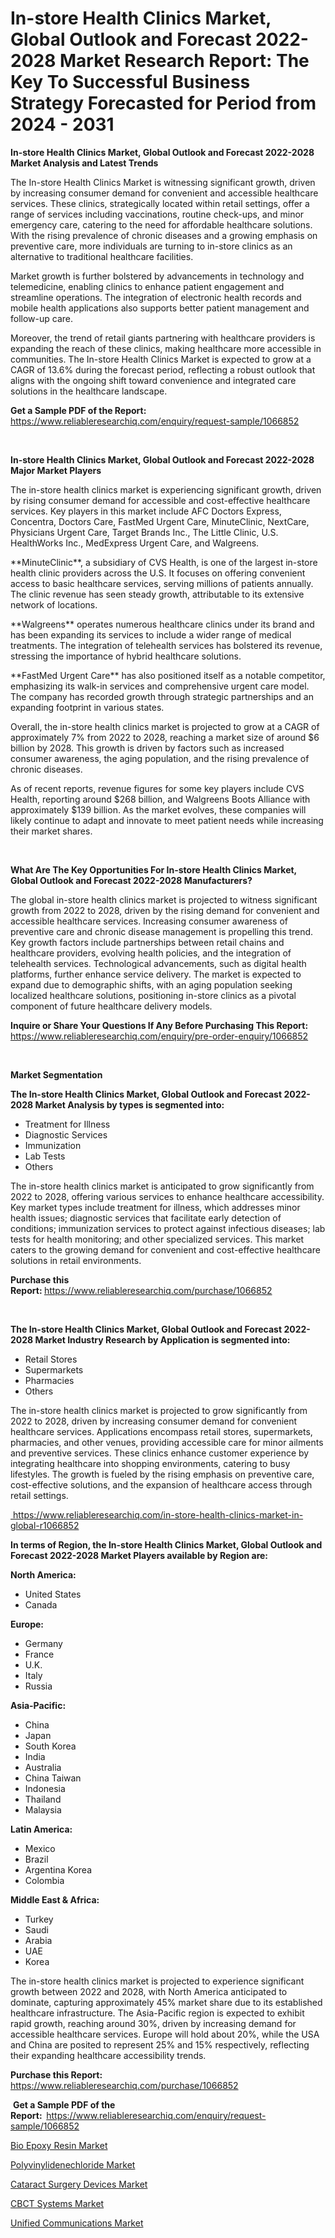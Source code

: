 <p><h1>In-store Health Clinics Market, Global Outlook and Forecast 2022-2028 Market Research Report: The Key To Successful Business Strategy Forecasted for Period from 2024 - 2031</h1></p><p><strong>In-store Health Clinics Market, Global Outlook and Forecast 2022-2028 Market Analysis and Latest Trends</strong></p>
<p><p>The In-store Health Clinics Market is witnessing significant growth, driven by increasing consumer demand for convenient and accessible healthcare services. These clinics, strategically located within retail settings, offer a range of services including vaccinations, routine check-ups, and minor emergency care, catering to the need for affordable healthcare solutions. With the rising prevalence of chronic diseases and a growing emphasis on preventive care, more individuals are turning to in-store clinics as an alternative to traditional healthcare facilities.</p><p>Market growth is further bolstered by advancements in technology and telemedicine, enabling clinics to enhance patient engagement and streamline operations. The integration of electronic health records and mobile health applications also supports better patient management and follow-up care. </p><p>Moreover, the trend of retail giants partnering with healthcare providers is expanding the reach of these clinics, making healthcare more accessible in communities. The In-store Health Clinics Market is expected to grow at a CAGR of 13.6% during the forecast period, reflecting a robust outlook that aligns with the ongoing shift toward convenience and integrated care solutions in the healthcare landscape.</p></p>
<p><strong>Get a Sample PDF of the Report:&nbsp;</strong> <a href="https://www.reliableresearchiq.com/enquiry/request-sample/1066852">https://www.reliableresearchiq.com/enquiry/request-sample/1066852</a></p>
<p>&nbsp;</p>
<p><strong>In-store Health Clinics Market, Global Outlook and Forecast 2022-2028 Major Market Players</strong></p>
<p><p>The in-store health clinics market is experiencing significant growth, driven by rising consumer demand for accessible and cost-effective healthcare services. Key players in this market include AFC Doctors Express, Concentra, Doctors Care, FastMed Urgent Care, MinuteClinic, NextCare, Physicians Urgent Care, Target Brands Inc., The Little Clinic, U.S. HealthWorks Inc., MedExpress Urgent Care, and Walgreens.</p><p>**MinuteClinic**, a subsidiary of CVS Health, is one of the largest in-store health clinic providers across the U.S. It focuses on offering convenient access to basic healthcare services, serving millions of patients annually. The clinic revenue has seen steady growth, attributable to its extensive network of locations.</p><p>**Walgreens** operates numerous healthcare clinics under its brand and has been expanding its services to include a wider range of medical treatments. The integration of telehealth services has bolstered its revenue, stressing the importance of hybrid healthcare solutions.</p><p>**FastMed Urgent Care** has also positioned itself as a notable competitor, emphasizing its walk-in services and comprehensive urgent care model. The company has recorded growth through strategic partnerships and an expanding footprint in various states.</p><p>Overall, the in-store health clinics market is projected to grow at a CAGR of approximately 7% from 2022 to 2028, reaching a market size of around $6 billion by 2028. This growth is driven by factors such as increased consumer awareness, the aging population, and the rising prevalence of chronic diseases.</p><p>As of recent reports, revenue figures for some key players include CVS Health, reporting around $268 billion, and Walgreens Boots Alliance with approximately $139 billion. As the market evolves, these companies will likely continue to adapt and innovate to meet patient needs while increasing their market shares.</p></p>
<p>&nbsp;</p>
<p><strong>What Are The Key Opportunities For In-store Health Clinics Market, Global Outlook and Forecast 2022-2028 Manufacturers?</strong></p>
<p><p>The global in-store health clinics market is projected to witness significant growth from 2022 to 2028, driven by the rising demand for convenient and accessible healthcare services. Increasing consumer awareness of preventive care and chronic disease management is propelling this trend. Key growth factors include partnerships between retail chains and healthcare providers, evolving health policies, and the integration of telehealth services. Technological advancements, such as digital health platforms, further enhance service delivery. The market is expected to expand due to demographic shifts, with an aging population seeking localized healthcare solutions, positioning in-store clinics as a pivotal component of future healthcare delivery models.</p></p>
<p><strong>Inquire or Share Your Questions If Any Before Purchasing This Report:</strong> <a href="https://www.reliableresearchiq.com/enquiry/pre-order-enquiry/1066852">https://www.reliableresearchiq.com/enquiry/pre-order-enquiry/1066852</a></p>
<p>&nbsp;</p>
<p><strong>Market Segmentation</strong></p>
<p><strong>The In-store Health Clinics Market, Global Outlook and Forecast 2022-2028 Market Analysis by types is segmented into:</strong></p>
<p><ul><li>Treatment for Illness</li><li>Diagnostic Services</li><li>Immunization</li><li>Lab Tests</li><li>Others</li></ul></p>
<p><p>The in-store health clinics market is anticipated to grow significantly from 2022 to 2028, offering various services to enhance healthcare accessibility. Key market types include treatment for illness, which addresses minor health issues; diagnostic services that facilitate early detection of conditions; immunization services to protect against infectious diseases; lab tests for health monitoring; and other specialized services. This market caters to the growing demand for convenient and cost-effective healthcare solutions in retail environments.</p></p>
<p><strong>Purchase this Report:&nbsp;</strong><a href="https://www.reliableresearchiq.com/purchase/1066852">https://www.reliableresearchiq.com/purchase/1066852</a></p>
<p>&nbsp;</p>
<p><strong>The In-store Health Clinics Market, Global Outlook and Forecast 2022-2028 Market Industry Research by Application is segmented into:</strong></p>
<p><ul><li>Retail Stores</li><li>Supermarkets</li><li>Pharmacies</li><li>Others</li></ul></p>
<p><p>The in-store health clinics market is projected to grow significantly from 2022 to 2028, driven by increasing consumer demand for convenient healthcare services. Applications encompass retail stores, supermarkets, pharmacies, and other venues, providing accessible care for minor ailments and preventive services. These clinics enhance customer experience by integrating healthcare into shopping environments, catering to busy lifestyles. The growth is fueled by the rising emphasis on preventive care, cost-effective solutions, and the expansion of healthcare access through retail settings.</p></p>
<p><a href="https://www.reliableresearchiq.com/in-store-health-clinics-market-in-global-r1066852">&nbsp;https://www.reliableresearchiq.com/in-store-health-clinics-market-in-global-r1066852</a></p>
<p><strong>In terms of Region, the In-store Health Clinics Market, Global Outlook and Forecast 2022-2028 Market Players available by Region are:</strong></p>
<p>
    <p> <strong> North America: </strong>
        <ul>
            <li>United States</li>
            <li>Canada</li>
        </ul>
        </p> 
    <p> <strong> Europe: </strong>
        <ul>
            <li>Germany</li>
            <li>France</li>
            <li>U.K.</li>
            <li>Italy</li>
            <li>Russia</li>
        </ul>
        </p> 
    <p> <strong> Asia-Pacific: </strong>
        <ul>
            <li>China</li>
            <li>Japan</li>
            <li>South Korea</li>
            <li>India</li>
            <li>Australia</li>
            <li>China Taiwan</li>
            <li>Indonesia</li>
            <li>Thailand</li>
            <li>Malaysia</li>
        </ul>
        </p> 
    <p> <strong> Latin America: </strong>
        <ul>
            <li>Mexico</li>
            <li>Brazil</li>
            <li>Argentina Korea</li>
            <li>Colombia</li>
        </ul>
        </p> 
    <p> <strong> Middle East & Africa: </strong>
        <ul>
            <li>Turkey</li>
            <li>Saudi</li>
            <li>Arabia</li>
            <li>UAE</li>
            <li>Korea</li>
        </ul>
    </p>
    </p>
<p><p>The in-store health clinics market is projected to experience significant growth between 2022 and 2028, with North America anticipated to dominate, capturing approximately 45% market share due to its established healthcare infrastructure. The Asia-Pacific region is expected to exhibit rapid growth, reaching around 30%, driven by increasing demand for accessible healthcare services. Europe will hold about 20%, while the USA and China are posited to represent 25% and 15% respectively, reflecting their expanding healthcare accessibility trends.</p></p>
<p><strong>Purchase this Report: </strong><a href="https://www.reliableresearchiq.com/purchase/1066852">https://www.reliableresearchiq.com/purchase/1066852</a></p>
<p>&nbsp;<strong>Get a Sample PDF of the Report:&nbsp;&nbsp;</strong><a href="https://www.reliableresearchiq.com/enquiry/request-sample/1066852">https://www.reliableresearchiq.com/enquiry/request-sample/1066852</a></p>
<p><strong></strong></p>
<p><p><a href="https://issuu.com/reportprime-2/docs/bio-epoxy-resin-market-size-2030.pp_e744e62eac8e49">Bio Epoxy Resin Market</a></p><p><a href="https://issuu.com/reportprime-2/docs/polyvinylidenechloride-market-size-_75432b2329b79f">Polyvinylidenechloride Market</a></p><p><a href="https://www.linkedin.com/pulse/global-cataract-surgery-devices-market-analysis-trends-forecasts-juwre?trackingId=ZeF7SIsxROW6WEnDZUFg7A%3D%3D">Cataract Surgery Devices Market</a></p><p><a href="https://www.linkedin.com/pulse/cbct-systems-market-emerging-trends-future-prospects-period-from-galbe?trackingId=KgM%2FPQMJTgG93qUmeeh%2Bfg%3D%3D">CBCT Systems Market</a></p><p><a href="https://medium.com/@raperang95/the-growth-of-the-unified-communications-market-has-been-significant-driven-by-various-critical-2cb96c4849ac">Unified Communications Market</a></p></p>